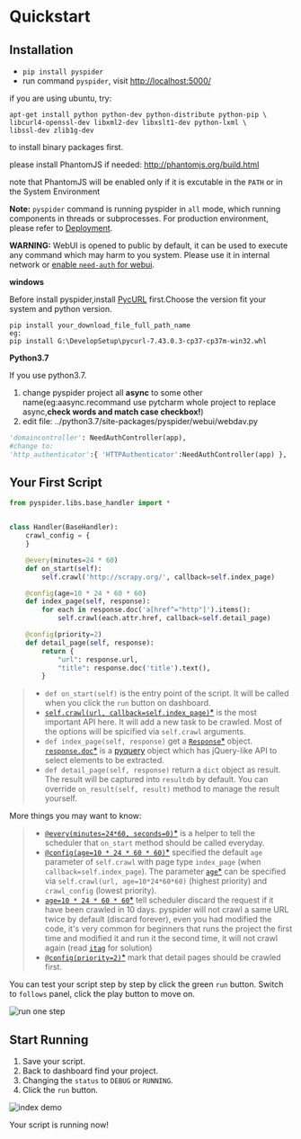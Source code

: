Quickstart
==========

Installation
------------

* `pip install pyspider`
* run command `pyspider`, visit [http://localhost:5000/](http://localhost:5000/)

if you are using ubuntu, try:
```
apt-get install python python-dev python-distribute python-pip \
libcurl4-openssl-dev libxml2-dev libxslt1-dev python-lxml \
libssl-dev zlib1g-dev
```
to install binary packages first.


please install PhantomJS if needed: http://phantomjs.org/build.html

note that PhantomJS will be enabled only if it is excutable in the `PATH` or in the System Environment

**Note:** `pyspider` command is running pyspider in `all` mode, which running components in threads or subprocesses. For production environment, please refer to [Deployment](Deployment).

**WARNING:** WebUI is opened to public by default, it can be used to execute any command which may harm to you system. Please use it in internal network or [enable `need-auth` for webui](http://docs.pyspider.org/en/latest/Command-Line/#-config).

**windows**

Before install pyspider,install [PycURL](https://www.lfd.uci.edu/~gohlke/pythonlibs/#pycurl) first.Choose the version fit your system and python version.
```
pip install your_download_file_full_path_name
eg:
pip install G:\DevelopSetup\pycurl-7.43.0.3-cp37-cp37m-win32.whl
```
**Python3.7**

If you use python3.7.
1. change pyspider project all **async** to some other name(eg:aasync.recommand use pytcharm whole project to replace async,**check  words and match case checkbox!**)
2. edit file: ../python3.7/site-packages/pyspider/webui/webdav.py 
```python
'domaincontroller': NeedAuthController(app),
#change to:
'http_authenticator':{ 'HTTPAuthenticator':NeedAuthController(app) },
```

Your First Script
-----------------

```python
from pyspider.libs.base_handler import *


class Handler(BaseHandler):
    crawl_config = {
    }

    @every(minutes=24 * 60)
    def on_start(self):
        self.crawl('http://scrapy.org/', callback=self.index_page)

    @config(age=10 * 24 * 60 * 60)
    def index_page(self, response):
        for each in response.doc('a[href^="http"]').items():
            self.crawl(each.attr.href, callback=self.detail_page)

    @config(priority=2)
    def detail_page(self, response):
        return {
            "url": response.url,
            "title": response.doc('title').text(),
        }
```

> * `def on_start(self)` is the entry point of the script. It will be called when you click the `run` button on dashboard.
> * [`self.crawl(url, callback=self.index_page)`*](/apis/self.crawl) is the most important API here. It will add a new task to be crawled. Most of the options will be spicified via `self.crawl` arguments.
> * `def index_page(self, response)` get a [`Response`*](/apis/Response) object. [`response.doc`*](/apis/Response/#responsedoc) is a [pyquery](https://pythonhosted.org/pyquery/) object which has jQuery-like API to select elements to be extracted.
> * `def detail_page(self, response)` return a `dict` object as result. The result will be captured into `resultdb` by default. You can override `on_result(self, result)` method to manage the result yourself.


More things you may want to know:

> * [`@every(minutes=24*60, seconds=0)`*](/apis/@every/) is a helper to tell the scheduler that `on_start` method should be called everyday.
> * [`@config(age=10 * 24 * 60 * 60)`*](/apis/self.crawl/#configkwargs) specified the default `age` parameter of `self.crawl` with page type `index_page` (when `callback=self.index_page`). The parameter [`age`*](/apis/self.crawl/#age) can be specified via `self.crawl(url, age=10*24*60*60)` (highest priority) and `crawl_config` (lowest priority).
> * [`age=10 * 24 * 60 * 60`*](/apis/self.crawl/#age) tell scheduler discard the request if it have been crawled in 10 days. pyspider will not crawl a same URL twice by default (discard forever), even you had modified the code, it's very common for beginners that runs the project the first time and modified it and run it the second time, it will not crawl again (read [`itag`](/apis/self.crawl/#itag) for solution)
> * [`@config(priority=2)`*](/apis/self.crawl/#schedule) mark that detail pages should be crawled first.

You can test your script step by step by click the green `run` button. Switch to `follows` panel, click the play button to move on.

![run one step](imgs/run_one_step.png)

Start Running
-------------

1. Save your script.
2. Back to dashboard find your project.
3. Changing the `status` to `DEBUG` or `RUNNING`.
4. Click the `run` button.

![index demo](imgs/index_page.png)

Your script is running now!
